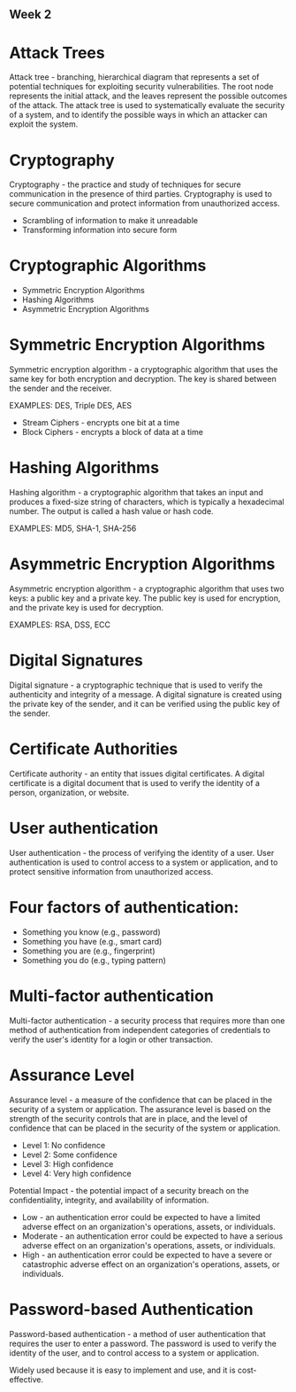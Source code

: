 ## Week 2

# Attack Trees
Attack tree - branching, hierarchical diagram that represents a set of potential techniques for exploiting security vulnerabilities. The root node represents the initial attack, and the leaves represent the possible outcomes of the attack. The attack tree is used to systematically evaluate the security of a system, and to identify the possible ways in which an attacker can exploit the system.

# Cryptography
Cryptography - the practice and study of techniques for secure communication in the presence of third parties. Cryptography is used to secure communication and protect information from unauthorized access.

* Scrambling of information to make it unreadable
* Transforming information into secure form

# Cryptographic Algorithms
* Symmetric Encryption Algorithms
* Hashing Algorithms
* Asymmetric Encryption Algorithms

# Symmetric Encryption Algorithms
Symmetric encryption algorithm - a cryptographic algorithm that uses the same key for both encryption and decryption. The key is shared between the sender and the receiver.

EXAMPLES: DES, Triple DES, AES

* Stream Ciphers - encrypts one bit at a time
* Block Ciphers - encrypts a block of data at a time

# Hashing Algorithms
Hashing algorithm - a cryptographic algorithm that takes an input and produces a fixed-size string of characters, which is typically a hexadecimal number. The output is called a hash value or hash code.

EXAMPLES: MD5, SHA-1, SHA-256

# Asymmetric Encryption Algorithms
Asymmetric encryption algorithm - a cryptographic algorithm that uses two keys: a public key and a private key. The public key is used for encryption, and the private key is used for decryption.

EXAMPLES: RSA, DSS, ECC

# Digital Signatures
Digital signature - a cryptographic technique that is used to verify the authenticity and integrity of a message. A digital signature is created using the private key of the sender, and it can be verified using the public key of the sender.

# Certificate Authorities
Certificate authority - an entity that issues digital certificates. A digital certificate is a digital document that is used to verify the identity of a person, organization, or website.

# User authentication
User authentication - the process of verifying the identity of a user. User authentication is used to control access to a system or application, and to protect sensitive information from unauthorized access.

# Four factors of authentication:
* Something you know (e.g., password)
* Something you have (e.g., smart card)
* Something you are (e.g., fingerprint)
* Something you do (e.g., typing pattern)

# Multi-factor authentication
Multi-factor authentication - a security process that requires more than one method of authentication from independent categories of credentials to verify the user's identity for a login or other transaction.

# Assurance Level
Assurance level - a measure of the confidence that can be placed in the security of a system or application. The assurance level is based on the strength of the security controls that are in place, and the level of confidence that can be placed in the security of the system or application.

* Level 1: No confidence
* Level 2: Some confidence
* Level 3: High confidence
* Level 4: Very high confidence

Potential Impact - the potential impact of a security breach on the confidentiality, integrity, and availability of information.

* Low - an authentication error could be expected to have a limited adverse effect on an organization's operations, assets, or individuals.
* Moderate - an authentication error could be expected to have a serious adverse effect on an organization's operations, assets, or individuals.
* High - an authentication error could be expected to have a severe or catastrophic adverse effect on an organization's operations, assets, or individuals.

# Password-based Authentication
Password-based authentication - a method of user authentication that requires the user to enter a password. The password is used to verify the identity of the user, and to control access to a system or application.

Widely used because it is easy to implement and use, and it is cost-effective.

